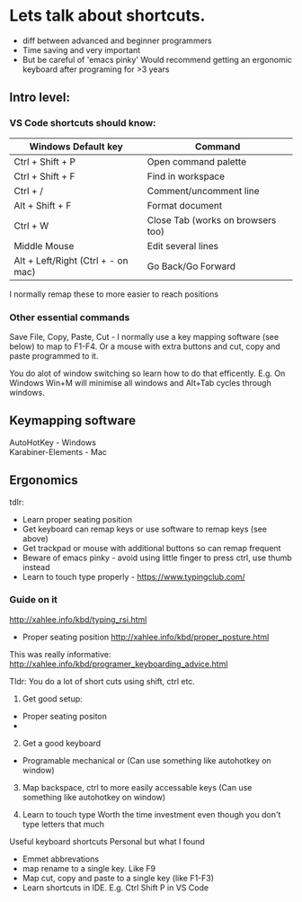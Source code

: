 # Lets talk about shortcuts.

- diff between advanced and beginner programmers
- Time saving and very important
- But be careful of 'emacs pinky' Would recommend getting an ergonomic keyboard after programing for >3 years


## Intro level:
### VS Code shortcuts should know:

Windows Default key | Command
------------ | -------------
Ctrl + Shift + P | Open command palette
Ctrl + Shift + F | Find in workspace
Ctrl + / | Comment/uncomment line
Alt + Shift + F | Format document
Ctrl + W | Close Tab (works on browsers too)
Middle Mouse | Edit several lines
Alt + Left/Right (Ctrl + - on mac) | Go Back/Go Forward


I normally remap these to more easier to reach positions

### Other essential commands
Save File, Copy, Paste, Cut - I normally use a key mapping software (see below) to map to F1-F4. Or a mouse with extra buttons and cut, copy and paste programmed to it.

You do alot of window switching so learn how to do that efficently. E.g. On Windows Win+M will minimise all windows and Alt+Tab cycles through windows.

## Keymapping software
AutoHotKey - Windows  
Karabiner-Elements - Mac

## Ergonomics
tdlr:
- Learn proper seating position
- Get keyboard can remap keys or use software to remap keys (see above)
- Get trackpad or mouse with additional buttons so can remap frequent 
- Beware of emacs pinky - avoid using little finger to press ctrl, use thumb instead
- Learn to touch type properly - https://www.typingclub.com/

### Guide on it
http://xahlee.info/kbd/typing_rsi.html
- Proper seating position
http://xahlee.info/kbd/proper_posture.html


This was really informative: http://xahlee.info/kbd/programer_keyboarding_advice.html


Tldr: You do a lot of short cuts using shift, ctrl etc.

1. Get good setup: 
- Proper seating positon
- 

2. Get a good keyboard
- Programable mechanical
or (Can use something like autohotkey on window)

3. Map backspace, ctrl to more easily accessable keys
(Can use something like autohotkey on window)

4. Learn to touch type
Worth the time investment even though you don't type letters that much

Useful keyboard shortcuts
Personal but what I found 

- Emmet abbrevations
- map rename to a single key. Like F9
- Map cut, copy and paste to a single key (like F1-F3)
- Learn shortcuts in IDE. E.g. Ctrl Shift P in VS Code
